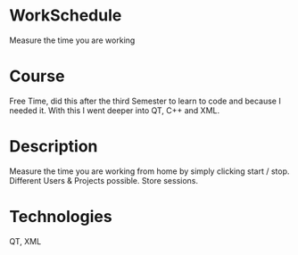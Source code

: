 # WorkSchedule
Measure the time you are working

# Course
Free Time, did this after the third Semester to learn to code and because I needed it.
With this I went deeper into QT, C++ and XML.

# Description
Measure the time you are working from home by simply clicking start / stop. Different Users & Projects possible. Store sessions.

# Technologies
QT, XML
